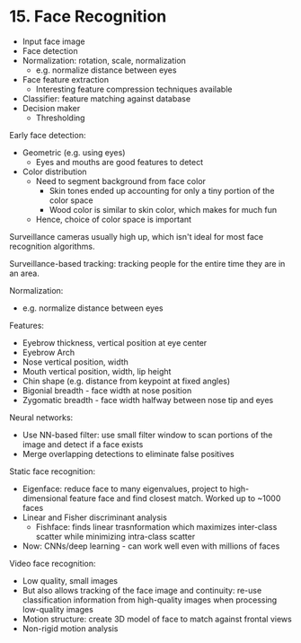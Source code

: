 # 15. Face Recognition

- Input face image
- Face detection
- Normalization: rotation, scale, normalization
  - e.g. normalize distance between eyes
- Face feature extraction
  - Interesting feature compression techniques available
- Classifier: feature matching against database
- Decision maker
  - Thresholding

Early face detection:

- Geometric (e.g. using eyes)
  - Eyes and mouths are good features to detect
- Color distribution
  - Need to segment background from face color
    - Skin tones ended up accounting for only a tiny portion of the color space
    - Wood color is similar to skin color, which makes for much fun
  - Hence, choice of color space is important

Surveillance cameras usually high up, which isn't ideal for most face recognition algorithms.

Surveillance-based tracking: tracking people for the entire time they are in an area.


Normalization:

- e.g. normalize distance between eyes

Features:

- Eyebrow thickness, vertical position at eye center
- Eyebrow Arch
- Nose vertical position, width
- Mouth vertical position, width, lip height
- Chin shape (e.g. distance from keypoint at fixed angles)
- Bigonial breadth - face width at nose position
- Zygomatic breadth - face width halfway between nose tip and eyes

Neural networks:

- Use NN-based filter: use small filter window to scan portions of the image and detect if a face exists
- Merge overlapping detections to eliminate false positives

Static face recognition:

- Eigenface: reduce face to many eigenvalues, project to high-dimensional feature face and find closest match. Worked up to ~1000 faces
- Linear and Fisher discriminant analysis
  - Fishface: finds linear trasnformation which maximizes inter-class scatter while minimizing intra-class scatter
- Now: CNNs/deep learning - can work well even with millions of faces

Video face recognition:

- Low quality, small images
- But also allows tracking of the face image and continuity: re-use classification information from high-quality images when processing low-quality images
- Motion structure: create 3D model of face to match against frontal views
- Non-rigid motion analysis

